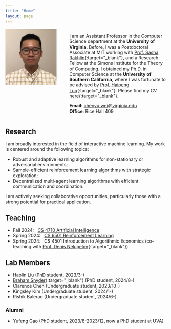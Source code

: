 ```yaml
---
title: "Home"
layout: page
---
```


<div style="display: flex; align-items: flex-start;">


   <div style="flex: 0 0 160px; margin-right: 40px;">
    <img src="/image/photo.JPG" alt="My Photo" style="max-width: 100%; height: auto;">
  </div>

  <div style="flex: 1;" markdown="1">

I am an Assistant Professor in the Computer Science department at the **University of Virginia**. Before, I was a Postdoctoral Associate at MIT working with [Prof. Sasha Rakhlin](http://www.mit.edu/~rakhlin/){:target="_blank"}, and a Research Fellow at the Simons Institute for the Theory of Computing. I obtained my Ph.D. in Computer Science at the **University of Southern California**, where I was fortunate to be advised by [Prof. Haipeng Luo](https://haipeng-luo.net/){:target="_blank"}. Please find my CV [here](/document/cv.pdf){:target="_blank"}. 

**Email**: chenyu.wei@virginia.edu  
**Office**: Rice Hall 409
  
  </div>


 


</div>



## Research

I am broadly interested in the field of interactive machine learning. My work is centered around the following topics:   
- Robust and adaptive learning algorithms for non-stationary or adversarial environments;   
- Sample-efficient reinforcement learning algorithms with strategic exploration;   
- Decentralized multi-agent learning algorithms with efficient communication and coordination.  

I am actively seeking collaborative opportunities, particularly those with a strong potential for practical application.  
   



## Teaching

- Fall 2024: &nbsp; [CS 4710 Artificial Intelligence](/ai2024fa/)  
- Spring 2024: &nbsp; [CS 6501 Reinforcement Learning](/rl2024sp/)  
- Spring 2024: &nbsp; CS 4501 Introduction to Algorithmic Economics (co-teaching with [Prof. Denis Nekipelov](https://engineering.virginia.edu/faculty/denis-nekipelov){:target="_blank"})  


## Lab Members

- Haolin Liu (PhD student, 2023/3-)  
- [Braham Snyder](https://www.braham.io/){:target="_blank"} (PhD student, 2024/8-)   
- Clarence Chen (Undergraduate student, 2023/10-)  
- Kingsley Kim (Undergraduate student, 2024/1-)  
- Rishik Balerao (Undergraduate student, 2024/6-)  


### Alumni  

- Yufeng Gao (PhD student, 2023/8-2023/12, now a PhD student at UVA)  


